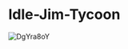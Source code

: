 # Idle-Jim-Tycoon
![DgYra8oY](https://github.com/user-attachments/assets/7d18fc03-1afd-4b27-8719-910e688bddb1)
